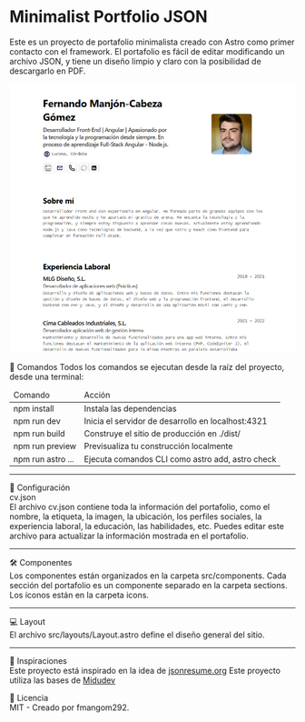 # Minimalist Portfolio JSON

Este es un proyecto de portafolio minimalista creado con Astro como primer contacto con el framework. El portafolio es fácil de editar modificando un archivo JSON, y tiene un diseño limpio y claro con la posibilidad de descargarlo en PDF.

<img src="./git_files/Screenshot_CV.png">

🧞 Comandos
Todos los comandos se ejecutan desde la raíz del proyecto, desde una terminal:

<table>
  <thead>
    <td>Comando</td>
    <td>Acción</td>
  </thead>
  <tr>
    <td>npm install</td>
    <td>Instala las dependencias</td>
  </tr>
  <tr>
    <td>npm run dev</td>
    <td>Inicia el servidor de desarrollo en localhost:4321</td>
  </tr>
  <tr>
    <td>npm run build</td>
    <td>Construye el sitio de producción en ./dist/</td>
  </tr>
  <tr>
    <td>npm run preview</td>
    <td>Previsualiza tu construcción localmente</td>
  </tr>
  <tr>
    <td>npm run astro ...</td>
    <td>Ejecuta comandos CLI como astro add, astro check</td>
  </tr>
</table>	

  <hr/>

📄 Configuración<br>
cv.json<br>
El archivo cv.json contiene toda la información del portafolio, como el nombre, la etiqueta, la imagen, la ubicación, los perfiles sociales, la experiencia laboral, la educación, las habilidades, etc. Puedes editar este archivo para actualizar la información mostrada en el portafolio.

<hr/>

🛠️ Componentes <br>
Los componentes están organizados en la carpeta src/components. Cada sección del portafolio es un componente separado en la carpeta sections. Los íconos están en la carpeta icons.<br>

<hr/>

💻 Layout<br>
El archivo src/layouts/Layout.astro define el diseño general del sitio.<br>

<hr/>

📄 Inspiraciones<br>
Este proyecto está inspirado en la idea de <a href="https://jsonresume.org/schema/">jsonresume.org</a>
Este proyecto utiliza las bases de <a href="https://github.com/midudev/minimalist-portfolio-json">Midudev</a>

🔑 Licencia <br>
MIT - Creado por fmangom292.
